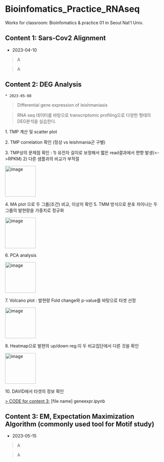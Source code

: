 # Bioinfomatics_Practice_RNAseq
Works for classroom: Bioinfomatics &amp; practice 01 in Seoul Nat'l Univ. 

  ## Content 1: Sars-Cov2 Alignment
  * 2023-04-10 
  > A
  
  > A
  
  ## Content 2: DEG Analysis
    * 2023-05-08
  > Differential gene expression of leishmaniasis

  > RNA seq 데이터를 바탕으로 transcriptomic profiling으로 다양한 형태의 DEG분석을 실습한다. 
    <p align="left">
   </p>
  1. TMP 계산 및 scatter plot
    <p align="left">
   </p>
  2. TMP correlation 확인 (정상 vs leishmania군 구별)
    <p align="left">
   </p>
  3. TMP상의 문제점 확인 : 1) 유전자 길이로 보정해서 짧은 read결과에서 편향 발생(<->RPKM)
                           2) 다른 샘플과의 비교가 부적절
      <p align="left">
  <img src="https://github.com/WoobeenJeong/bioinfo1_jwb/assets/132027211/d7a9dc9c-d5ce-4697-a9bb-2a4b80a15288" alt="image" width="auto" height="100">
   </p>
  4. MA plot 으로 두 그룹(조건) 비교, 이상치 확인
  5. TMM 방식으로 분포 차이나는 두 그룹의 발현량을 가중치로 정규화
      <p align="left">
  <img src="https://github.com/WoobeenJeong/bioinfo1_jwb/assets/132027211/8d079af5-5b32-4ea7-a821-160a44547082" alt="image" width="auto" height="100">
   </p>
  6. PCA analysis
      <p align="left">
  <img src="https://github.com/WoobeenJeong/bioinfo1_jwb/assets/132027211/ec0e0f89-1106-4cb1-b785-594141cfde2c" alt="image" width="auto" height="100">
   </p>
  7. Volcano plot : 발현량 Fold change와 p-value를 바탕으로 타겟 선정
      <p align="left">
  <img src="https://github.com/WoobeenJeong/bioinfo1_jwb/assets/132027211/2bae2935-d3e5-4256-bca2-3fcdb5959f72" alt="image" width="auto" height="100">
   </p>
  8. Heatmap으로 발현의 up/down reg.이 두 비교집단에서 다른 것을 확인
      <p align="left">
  <img src="https://github.com/WoobeenJeong/bioinfo1_jwb/assets/132027211/b2edd6fe-8a33-441e-b7bd-33d0a6ed7a36" alt="image" width="auto" height="100">
   </p>
  10. DAVID에서 타겟의 정보 확인
  
  [> CODE for content 3:](https://github.com/WoobeenJeong/bioinfo1_jwb/blob/main/geneexpr.ipynb)
  [file name] geneexpr.ipynb
  
  
  ## Content 3: EM, Expectation Maximization Algorithm (commonly used tool for Motif study) 
  * 2023-05-15
  > A
  
  > A
  
